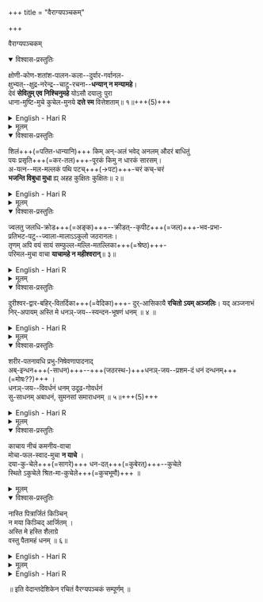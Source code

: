 +++
title = "वैराग्यपञ्चकम्"

+++
  
वैराग्यपञ्चकम्   


<details open><summary>विश्वास-प्रस्तुतिः</summary>

क्षोणी-कोण-शतांश-पालन-कला--दुर्वार-गर्वानल-  
क्षुभ्यत्--क्षुद्र-नरेन्द्र--चाटु-रचना--**धन्यान् न मन्यामहे**।  
देवं **सेवितुम् एव निश्चिनुमहे** योऽसौ दयालुः पुरा  
धाना-मुष्टि-मुचे कुचेल-मुनये **दत्ते स्म** वित्तेशताम्॥ १॥+++(5)+++
</details>

<details><summary>English - Hari R</summary>

(Meter: Śārdūlavikrīḍitam)

We hardly bother with those  
who feel blessed composing verses  
praising an insignificant king,  
burning with pride,  
who rules over a minuscule portion  
of a corner of this great earth!  
We have decided to worship  
only that merciful one  
who in the past enriched Kuchela  
with the wealth of Kubera  
in exchange for a fistful of rice  
</details>


<details><summary>मूलम्</summary>

क्षोणीकोणशतांशपालनकलद्दुर्वारगर्वानल-  
क्षुभ्यत्क्षुद्रनरेन्द्रचाटुरचनां धन्यां न मन्यामहे ।  
देवं सेवितुमेव निश्चिनुमहेयोऽसौ दयालुः पुरा  
दानामुष्टिमुचे कुचेलमुनये दत्ते स्म वित्तेशताम् ॥ १॥
</details>
  

<details open><summary>विश्वास-प्रस्तुतिः</summary>

शिलं+++(=पतित-धान्यानि)+++ किम् अन्-अलं भवेद् अनलम् औदरं बाधितुं  
पयः प्रसृति+++(=कर-तल)+++-पूरकं किमु न धारकं सारसम्।  
अ-यत्न--मल-मल्लकं पथि पटच्+++(→पट)+++-चरं कच्-चरं  
**भजन्ति विबुधा मुधा** ह्य् अहह कुक्षितः कुक्षितः॥ २॥
</details>

<details><summary>English - Hari R</summary>

(Meter: Pṛthvī)

To satiate the fire of the stomach, won’t  
grains spilled in the fields suffice?  
To quench one’s thirst, won’t  
water in the palm of one’s hand suffice?  
Won’t a dirty cloth found by the wayside without effort  
suffice for a loincloth?  
Alas! Scholars are, in vain, singing praises –  
all for the sake of their stomachs!
</details>


<details><summary>मूलम्</summary>

शिलं किमनलं भवेदनलमौदरं बाधितुं  
पयः प्रसृतिपूरकं किमु न धारकं सारसम् ।  
अयत्नमलमल्पकं पथि पटच्चरं कच्चरं  
भजन्ति विबुधा मुधा ह्यहह कुक्षितः कुक्षितः ॥ २॥
</details>
  

<details open><summary>विश्वास-प्रस्तुतिः</summary>

ज्वलतु जलधि-क्रोड+++(=अङ्क)+++--क्रीडत्--कृपीट+++(=जल)+++-भव-प्रभा-  
प्रतिभट-पटु--ज्वाला-मालाऽऽकुलो जठरानलः।  
तृणम् अपि वयं सायं सम्फुल्ल-मल्लि-मतल्लिका+++(=श्रेष्ठ)+++-  
परिमल-मुचा वाचा **याचामहे न महीश्वरान्**॥ ३॥
</details>

<details><summary>English - Hari R</summary>

(Meter: Hariṇī)

Let the fire of the stomach with a row of flames burn  
like the great fire that burns in the ocean’s bosom  
Yet we shall not beg the king  
even for a blade of grass  
with our words that are fragrant  
like the fully-blossomed jasmine at dusk  
</details>


<details><summary>मूलम्</summary>

ज्वलतु जलधि क्रोड क्रीडत्कृपीड भव प्रभा-  
प्रतिभट पटु ज्वाला मालाकुलो जठरानलः ।  
तृणमपि वयं सायं सम्फुल्ल मल्लि मतल्लिका  
परिमलमुचा वाचा याचामहे न महीश्वरान् ॥ ३॥
</details>
  

<details open><summary>विश्वास-प्रस्तुतिः</summary>

दुरीश्वर-द्वार-बहिर्-वितर्दिका+++(=वेदिका)+++-
दुर्-आसिकायै **रचितो ऽयम् अञ्जलिः**।
यद् अञ्जनाभं निर्-अपायम् अस्ति मे
धनञ्-जय--स्यन्दन-भूषणं धनम् ॥ ४ ॥
</details>

<details><summary>English - Hari R</summary>

(Meter: Vaṃśasthavilam)

Why should I wait at the door  
of a lowly king with folded hands  
when I have the indomitable wealth  
that is lustrous as kohl  
and adorns the chariot of Arjuna!  
</details>


<details><summary>मूलम्</summary>

दुरीश्वरद्वारबहिर्वितर्दिका-  
दुरासिकायै रचितोऽयमञ्जलिः ।  
यदञ्चनाभं निरपायमन्ति मे  
धनञ्जयस्यन्दनभूषणं धनम् ॥ ४॥
</details>


<details open><summary>विश्वास-प्रस्तुतिः</summary>

शरीर-पतनावधि प्रभु-निषेवणापादनाद्  
अब्-इन्धन+++(-साधन)+++--+++(जठरस्थ-)+++धनञ्-जय--प्रशम-दं धनं दन्धनम्+++(=मोषः??)+++ ।  
धनञ्-जय--विवर्धनं धनम् उदूढ-गोवर्धनं  
सु-साधनम् अबाधनं, सुमनसां समाराधनम् ॥ ५॥+++(5)+++
</details>

<details><summary>English - Hari R</summary>

(Meter: Pṛthvī)

Wealth produced from praising kings  
satisfies the stomach-fire with water,  
lasting only until the body falls; it’s useless  
True wealth is that which uplifted Arjuna  
and raised the Govardhana mountain  
It’s the wealth that obstructs not good work  
and that which brings joy to the noble  
</details>


<details><summary>मूलम्</summary>

शरीर पतनावधि प्रभुनिषेवणापादना-  
दबिन्धनधनञ्जयप्रशमदं धनं दन्धनम् ।  
धनञ्जयविवर्धनं धनमुदूढगोवर्धनं  
सुसाधनमबाधनं सुमनसां समाराधनम् ॥ ५॥
</details>


<details open><summary>विश्वास-प्रस्तुतिः</summary>

काचाय नीचं कमनीय-वाचा  
मोचा-फल-स्वाद-मुचा **न याचे** ।  
दया-कु-चेले+++(=सागरे)+++ धन-दत्+++(=कुबेरत्)+++--कुचेले  
स्थिते ऽकुचेले श्रित-मा-कुचेले+++(=कुचभूमौ)+++ ॥  
</details>

<details><summary>मूलम्</summary>

काचाय नीचं कमनीयवाचा मोचाफलस्वादमुचा न याचे ।  
दयाकुचेले धनदत्कुचेले स्थितेऽकुचेले श्रितमाकुचेले ॥
</details>


<details open><summary>विश्वास-प्रस्तुतिः</summary>

नास्ति पित्रार्जितं किञ्चिन्  
न मया किञ्चिद् आर्जितम् ।  
अस्ति मे हस्ति शैलाग्रे  
वस्तु पैतामहं धनम् ॥ ६॥
</details>

<details><summary>English - Hari R</summary>

(Meter: Anuṣṭup Śloka)

I have not inherited any wealth  
nor have I earned anything  
The wealth that Brahmā  
has given me is (devotion to)  
the lord of Hasti-śaila (Lord Varadaraja of Kanchipuram)
</details>

<details><summary>मूलम्</summary>

नास्ति पित्रार्जितं किञ्चिन्न मया किञ्चिदार्जितम् ।  
अस्ति मे हस्ति शैलाग्रे वस्तु पैतामहं धनम् ॥ ६॥
</details>

<details><summary>English - Hari R</summary>

The beauty of these verses is not merely in their meaning but also in their form. The brilliant word-play and the alliterations that Deśika uses with aplomb are totally lost in translation. Even if one doesn't know the language, one can derive great pleasure by reading aloud the verses for their lilting melody resulting from its intricate syllabic structure.

There is a historically inaccurate account that Deśika wrote these verses in response to Vidyāraṇya's invitation. One can have a look at Śatāvadhāni Dr. R Ganesh’s biography of the great preceptor of Vijayanagara, Vibhūtipuruṣa Vidyāraṇya for more details.


My heartfelt thanks to Shashi Kiran B N for copyediting the Sanskrit verses, identifying the poetic meters, reviewing my translation, and giving me several valuable suggestions.

References
Vairagya Panchakam
Śatāvadhāni Dr. R Ganesh’s Kavitegondu Kathe (Bangalore: Abhijñāna, 2012)
</details>



॥ इति वेदान्तदेशिकेन रचितं वैरग्यपञ्चकं सम्पूर्णम् ॥  
